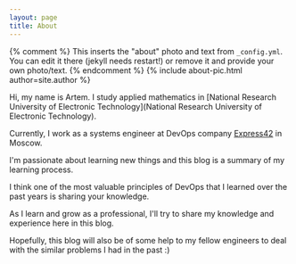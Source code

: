```yaml
---
layout: page
title: About
---
```


{% comment %}
  This inserts the "about" photo and text from `_config.yml`.
  You can edit it there (jekyll needs restart!) or remove it and provide your own photo/text.
{% endcomment %}
{% include about-pic.html author=site.author %}


Hi, my name is Artem. I study applied mathematics in [National Research University of Electronic Technology](National Research University of Electronic Technology).

Currently, I work as a systems engineer at DevOps company [Express42](http://express42.com/) in Moscow.

I'm passionate about learning new things and this blog is a summary of my learning process.

I think one of the most valuable principles of DevOps that I learned over the past years is sharing your knowledge.

As I learn and grow as a professional, I'll try to share my knowledge and experience here in this blog.

Hopefully, this blog will also be of some help to my fellow engineers to deal with the similar problems I had in the past :)
